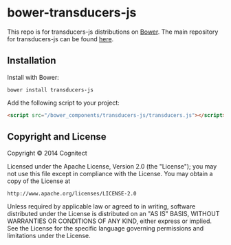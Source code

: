 # bower-transducers-js

This repo is for transducers-js distributions on
[Bower](http://bower.io). The main repository for transducers-js can be
found [here](http://github.com/cognitect-labs/transducers-js).

## Installation

Install with Bower:

```shell
bower install transducers-js
```

Add the following script to your project:

```html
<script src="/bower_components/transducers-js/transducers.js"></script>
```

## Copyright and License

Copyright © 2014 Cognitect

Licensed under the Apache License, Version 2.0 (the "License");
you may not use this file except in compliance with the License.
You may obtain a copy of the License at

    http://www.apache.org/licenses/LICENSE-2.0

Unless required by applicable law or agreed to in writing, software
distributed under the License is distributed on an "AS IS" BASIS,
WITHOUT WARRANTIES OR CONDITIONS OF ANY KIND, either express or implied.
See the License for the specific language governing permissions and
limitations under the License.

